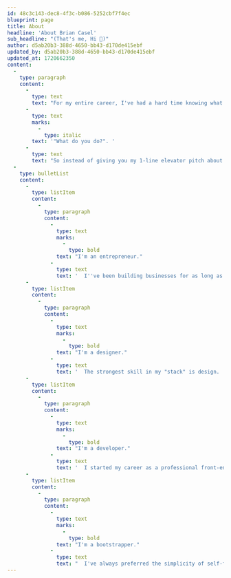 ```yaml
---
id: 48c3c143-dec8-4f3c-b086-5252cbf7f4ec
blueprint: page
title: About
headline: 'About Brian Casel'
sub_headline: "(That's me, Hi 👋)"
author: d5ab20b3-388d-4650-bb43-d170de415ebf
updated_by: d5ab20b3-388d-4650-bb43-d170de415ebf
updated_at: 1720662350
content:
  -
    type: paragraph
    content:
      -
        type: text
        text: "For my entire career, I've had a hard time knowing what to say when someone asks me, "
      -
        type: text
        marks:
          -
            type: italic
        text: '"What do you do?". '
      -
        type: text
        text: "So instead of giving you my 1-line elevator pitch about me, I'll give it to you in bullet list form (my favorite):"
  -
    type: bulletList
    content:
      -
        type: listItem
        content:
          -
            type: paragraph
            content:
              -
                type: text
                marks:
                  -
                    type: bold
                text: "I'm an entrepreneur."
              -
                type: text
                text: '  I''ve been building businesses for as long as I can remember.  I became "unemployable" in 2008 when I left my last salary job to go freelance as a web designer, and I''ve been building businesses on the internet ever since.'
      -
        type: listItem
        content:
          -
            type: paragraph
            content:
              -
                type: text
                marks:
                  -
                    type: bold
                text: "I'm a designer."
              -
                type: text
                text: '  The strongest skill in my "stack" is design.  Specifically, user interface design.  I''ve always been obsessed with how a user experiences a web application.  CSS is my design medium of choice :)'
      -
        type: listItem
        content:
          -
            type: paragraph
            content:
              -
                type: text
                marks:
                  -
                    type: bold
                text: "I'm a developer."
              -
                type: text
                text: '  I started my career as a professional front-end developer but later expanded to become a full stack developer (I build apps using Ruby on Rails, mostly.)'
      -
        type: listItem
        content:
          -
            type: paragraph
            content:
              -
                type: text
                marks:
                  -
                    type: bold
                text: "I'm a bootstrapper."
              -
                type: text
                text: "  I've always preferred the simplicity of self-funding all of my businesses by focusing on revenue and profitability.  Build a thing and sell it.  Simple.  A few years back I took a (relatively) small investment for one of my businesses (Clarityflow) but remained bootstrapped for everything else."
---
```

